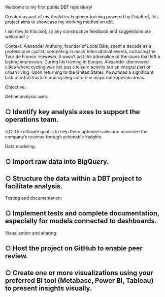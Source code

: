 Welcome to my first public DBT repository!

Created as part of my Analytics Engineer training powered by DataBird, this project aims to showcase my working method on dbt.

I am new to this tool, so any constructive feedback and suggestions are welcome! :)

Context:
Alexander Anthony, founder of Local Bike, spent a decade as a professional cyclist, competing in major international events, including the Tour de France. However, it wasn’t just the adrenaline of the races that left a lasting impression. During his training in Europe, Alexander discovered cities where cycling was not just a leisure activity but an integral part of urban living. Upon returning to the United States, he noticed a significant lack of infrastructure and cycling culture in major metropolitan areas.

Objective:

Define analysis axes:
## ○ Identify key analysis axes to support the operations team.
{{○ The ultimate goal is to help them optimize sales and maximize the company’s revenue through actionable insights.

Data modeling:
## ○ Import raw data into BigQuery.
## ○ Structure the data within a DBT project to facilitate analysis.

Testing and documentation:
## ○ Implement tests and complete documentation, especially for models connected to dashboards.

Visualization and sharing:
## ○ Host the project on GitHub to enable peer review.
## ○ Create one or more visualizations using your preferred BI tool (Metabase, Power BI, Tableau) to present insights visually.
